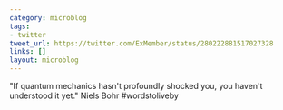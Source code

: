 ```yaml
---
category: microblog
tags:
- twitter
tweet_url: https://twitter.com/ExMember/status/280222881517027328
links: []
layout: microblog
---
```

"If quantum mechanics hasn't profoundly shocked you, you haven't understood it yet." Niels Bohr #wordstoliveby
